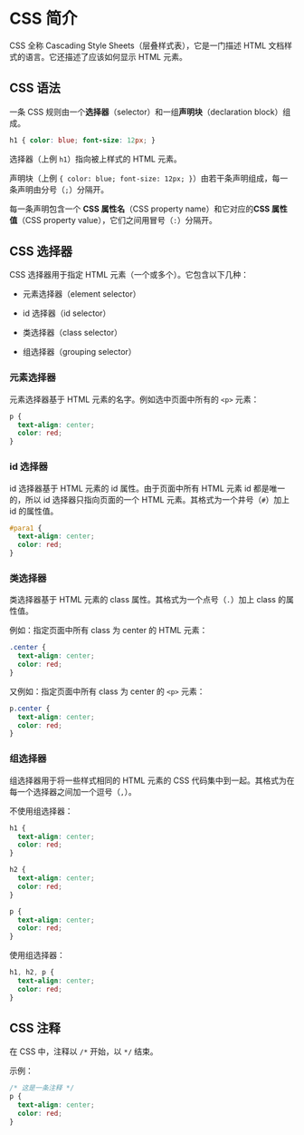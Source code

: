 # CSS 简介

CSS 全称 Cascading Style Sheets（层叠样式表），它是一门描述 HTML 文档样式的语言。它还描述了应该如何显示 HTML 元素。

## CSS 语法

一条 CSS 规则由一个**选择器**（selector）和一组**声明块**（declaration block）组成。

```css
h1 { color: blue; font-size: 12px; }
```

选择器（上例 `h1`）指向被上样式的 HTML 元素。

声明块（上例 `{ color: blue; font-size: 12px; }`）由若干条声明组成，每一条声明由分号（`;`）分隔开。

每一条声明包含一个 **CSS 属性名**（CSS property name）和它对应的**CSS 属性值**（CSS property value），它们之间用冒号（`:`）分隔开。

## CSS 选择器

CSS 选择器用于指定 HTML 元素（一个或多个）。它包含以下几种：

- 元素选择器（element selector）

- id 选择器（id selector）

- 类选择器（class selector）

- 组选择器（grouping selector）

### 元素选择器

元素选择器基于 HTML 元素的名字。例如选中页面中所有的 `<p>` 元素：

```css
p {
  text-align: center;
  color: red;
}
```

### id 选择器

id 选择器基于 HTML 元素的 id 属性。由于页面中所有 HTML 元素 id 都是唯一的，所以 id 选择器只指向页面的一个 HTML 元素。其格式为一个井号（`#`）加上 id 的属性值。

```css
#para1 {
  text-align: center;
  color: red;
}
```

### 类选择器

类选择器基于 HTML 元素的 class 属性。其格式为一个点号（`.`）加上 class 的属性值。

例如：指定页面中所有 class 为 center 的 HTML 元素：
```css
.center {
  text-align: center;
  color: red;
}
```

又例如：指定页面中所有 class 为 center 的 `<p>` 元素：
```css
p.center {
  text-align: center;
  color: red;
}
```

### 组选择器

组选择器用于将一些样式相同的 HTML 元素的 CSS 代码集中到一起。其格式为在每一个选择器之间加一个逗号（`,`）。

不使用组选择器：
```css
h1 {
  text-align: center;
  color: red;
}

h2 {
  text-align: center;
  color: red;
}

p {
  text-align: center;
  color: red;
}
```

使用组选择器：
```css
h1, h2, p {
  text-align: center;
  color: red;
}
```

## CSS 注释

在 CSS 中，注释以 `/*` 开始，以 `*/` 结束。

示例：
```css
/* 这是一条注释 */
p {
  text-align: center;
  color: red;
}
```